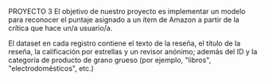 PROYECTO 3
El objetivo de nuestro proyecto es implementar un modelo para reconocer el puntaje asignado a un ítem de Amazon a partir de la crítica 
que hace un/a usuario/a.

El dataset en cada registro contiene el texto de la reseña, el título de la reseña, la calificación por estrellas y un revisor anónimo; además del ID 
y la categoría de producto de grano grueso (por ejemplo, "libros", "electrodomésticos", etc.)
